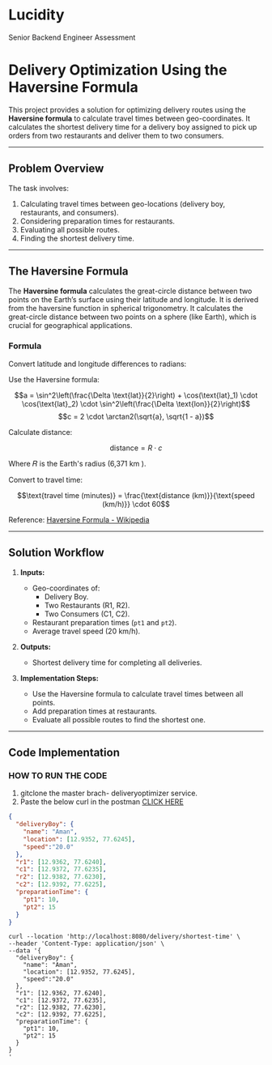 # Lucidity
Senior Backend Engineer Assessment
# Delivery Optimization Using the Haversine Formula

This project provides a solution for optimizing delivery routes using the **Haversine formula** to calculate travel times between geo-coordinates. It calculates the shortest delivery time for a delivery boy assigned to pick up orders from two restaurants and deliver them to two consumers.

---

## Problem Overview

The task involves:
1. Calculating travel times between geo-locations (delivery boy, restaurants, and consumers).
2. Considering preparation times for restaurants.
3. Evaluating all possible routes.
4. Finding the shortest delivery time.

---

## The Haversine Formula

The **Haversine formula** calculates the great-circle distance between two points on the Earth’s surface using their latitude and longitude.
It is derived from the haversine function in spherical trigonometry. It calculates the great-circle distance between two points on a sphere (like Earth), which is crucial for geographical applications.

### Formula
Convert latitude and longitude differences to radians:

Use the Haversine formula:

$$a = \sin^2\left(\frac{\Delta \text{lat}}{2}\right) + \cos(\text{lat}_1) \cdot \cos(\text{lat}_2) \cdot \sin^2\left(\frac{\Delta \text{lon}}{2}\right)$$ $$c = 2 \cdot \arctan2(\sqrt{a}, \sqrt{1 - a})$$

Calculate distance:

$$\text{distance} = R \cdot c$$



Where
𝑅
 is the Earth's radius (6,371 km
).

Convert to travel time:

$$\text{travel time (minutes)} = \frac{\text{distance (km)}}{\text{speed (km/h)}} \cdot 60$$


Reference: [Haversine Formula - Wikipedia](https://en.wikipedia.org/wiki/Haversine_formula)

<!-- ### Formula Steps:
1. Compute differences in latitude and longitude (in radians):
\[
   \Delta \text{latitude} = \text{latitude}_2 - \text{latitude}_1
   \]


   

\[
   \Delta \text{longitude} = \text{longitude}_2 - \text{longitude}_1
   \]



2. Apply the Haversine formula:
   

\[
   a = \sin^2\left(\frac{\Delta \text{latitude}}{2}\right) + 
       \cos(\text{latitude}_1) \cdot \cos(\text{latitude}_2) \cdot 
       \sin^2\left(\frac{\Delta \text{longitude}}{2}\right)
   \]


   

\[
   c = 2 \cdot \arctan2\left(\sqrt{a}, \sqrt{1 - a}\right)
   \]



3. Compute the distance \(d\):
   

\[
   d = R \cdot c
   \]


   Where \(R\) is the Earth's radius (\(6,371 \, \text{km}\)).

4. Convert distance to travel time:
   

\[
   \text{Travel Time (minutes)} = \frac{d}{\text{Speed (km/h)}} \cdot 60
   \]


-->
---

## Solution Workflow

1. **Inputs:**
   - Geo-coordinates of:
     - Delivery Boy.
     - Two Restaurants (R1, R2).
     - Two Consumers (C1, C2).
   - Restaurant preparation times (`pt1` and `pt2`).
   - Average travel speed (20 km/h).

2. **Outputs:**
   - Shortest delivery time for completing all deliveries.

3. **Implementation Steps:**
   - Use the Haversine formula to calculate travel times between all points.
   - Add preparation times at restaurants.
   - Evaluate all possible routes to find the shortest one.

---

## Code Implementation
<!--
### Haversine Formula in Java
```java
public static double calculateTravelTime(double[] loc1, double[] loc2, double speed) {
    double R = 6371; // Earth's radius in km

    // Calculate latitude and longitude differences
    double latDiff = Math.toRadians(loc2[0] - loc1[0]);
    double lonDiff = Math.toRadians(loc2[1] - loc1[1]);

    // Apply Haversine formula
    double a = Math.pow(Math.sin(latDiff / 2), 2) +
               Math.cos(Math.toRadians(loc1[0])) *
               Math.cos(Math.toRadians(loc2[0])) *
               Math.pow(Math.sin(lonDiff / 2), 2);
    double c = 2 * Math.atan2(Math.sqrt(a), Math.sqrt(1 - a));

    // Compute distance
    double distance = R * c;

    // Convert to travel time in minutes
    return (distance / speed) * 60;
}

```-->
### HOW TO RUN THE CODE
1. gitclone the master brach- deliveryoptimizer service.
2. Paste the below curl in the postman [CLICK HERE](#curl)
```json
{
  "deliveryBoy": {
    "name": "Aman",
    "location": [12.9352, 77.6245],
    "speed":"20.0"
  },
  "r1": [12.9362, 77.6240],
  "c1": [12.9372, 77.6235],
  "r2": [12.9382, 77.6230],
  "c2": [12.9392, 77.6225],
  "preparationTime": {
    "pt1": 10,
    "pt2": 15
  }
}

```


<a name = "curl"></a>
```CURL
curl --location 'http://localhost:8080/delivery/shortest-time' \
--header 'Content-Type: application/json' \
--data '{
  "deliveryBoy": {
    "name": "Aman",
    "location": [12.9352, 77.6245],
    "speed":"20.0"
  },
  "r1": [12.9362, 77.6240],
  "c1": [12.9372, 77.6235],
  "r2": [12.9382, 77.6230],
  "c2": [12.9392, 77.6225],
  "preparationTime": {
    "pt1": 10,
    "pt2": 15
  }
}
'
```

